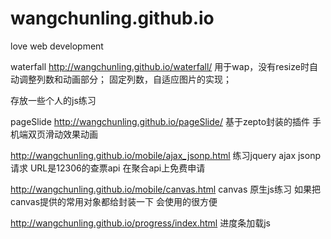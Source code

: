 wangchunling.github.io
======================

love web development

waterfall
http://wangchunling.github.io/waterfall/
用于wap，没有resize时自动调整列数和动画部分；
固定列数，自适应图片的实现；

存放一些个人的js练习

pageSlide
http://wangchunling.github.io/pageSlide/
基于zepto封装的插件 手机端双页滑动效果动画

http://wangchunling.github.io/mobile/ajax_jsonp.html
练习jquery ajax jsonp 请求 URL是12306的查票api 在聚合api上免费申请

http://wangchunling.github.io/mobile/canvas.html
canvas 原生js练习 如果把canvas提供的常用对象都给封装一下 会使用的很方便

http://wangchunling.github.io/progress/index.html
进度条加载js



